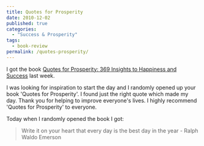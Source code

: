 ```yaml
---
title: Quotes for Prosperity
date: 2010-12-02
published: true
categories:
  - "Success & Prosperity"
tags:
  - book-review
permalink: /quotes-prosperity/
---
```

I got the book [Quotes for Prosperity: 369 Insights to Happiness and Success](http://www.amazon.com/gp/product/0646492799?ie=UTF8&amp;tag=abundaunlimi-20&amp;linkCode=as2&amp;camp=1789&amp;creative=390957&amp;creativeASIN=0646492799) last week.

I was looking for inspiration to start the day and I randomly opened up your book 'Quotes for Prosperity'. I found just the right quote which made my day. Thank you for helping to improve everyone's lives. I highly recommend 'Quotes for Prosperity' to everyone.

Today when I randomly opened the book I got:
>Write it on your heart that every day is the best day in the year - Ralph Waldo Emerson